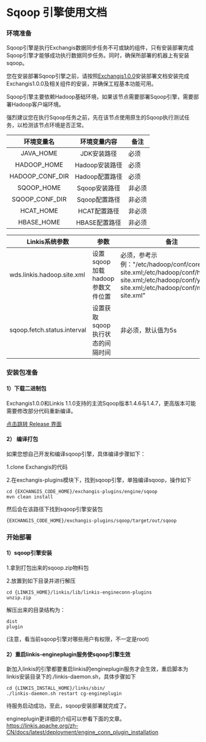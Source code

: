 # Sqoop 引擎使用文档
### 环境准备
Sqoop引擎是执行Exchangis数据同步任务不可或缺的组件，只有安装部署完成Sqoop引擎才能够成功执行数据同步任务。同时，确保所部署的机器上有安装sqoop。

您在安装部署Sqoop引擎之前，请按照[Exchangis1.0.0](https://github.com/WeBankFinTech/Exchangis/blob/dev-1.0.0/docs/zh_CN/ch1/exchangis_deploy_cn.md)安装部署文档安装完成Exchangis1.0.0及相关组件的安装，并确保工程基本功能可用。

Sqoop引擎主要依赖Hadoop基础环境，如果该节点需要部署Sqoop引擎，需要部署Hadoop客户端环境。

强烈建议您在执行Sqoop任务之前，先在该节点使用原生的Sqoop执行测试任务，以检测该节点环境是否正常。

| 环境变量名  | 环境变量内容   | 备注      |
| :----: | :----: |-------|
| JAVA_HOME   | JDK安装路径  | 必须        |
| HADOOP_HOME     | Hadoop安装路径 | 必须       |
| HADOOP_CONF_DIR | Hadoop配置路径 | 必须        |
| SQOOP_HOME | Sqoop安装路径 | 非必须      |
| SQOOP_CONF_DIR | Sqoop配置路径 | 非必须   |
| HCAT_HOME | HCAT配置路径 | 非必须         |
| HBASE_HOME | HBASE配置路径 | 非必须 |


| Linkis系统参数              | 参数                            | 备注                                                         |
| --------------------------- | ------------------------------- | ------------------------------------------------------------ |
| wds.linkis.hadoop.site.xml  | 设置sqoop加载hadoop参数文件位置 | 必须，参考示例："/etc/hadoop/conf/core-site.xml;/etc/hadoop/conf/hdfs-site.xml;/etc/hadoop/conf/yarn-site.xml;/etc/hadoop/conf/mapred-site.xml" |
| sqoop.fetch.status.interval | 设置获取sqoop执行状态的间隔时间 | 非必须，默认值为5s    

### 安装包准备
#### 1）下载二进制包

Exchangis1.0.0和Linkis 1.1.0支持的主流Sqoop版本1.4.6与1.4.7，更高版本可能需要修改部分代码重新编译。

[点击跳转 Release 界面](https://osp-1257653870.cos.ap-guangzhou.myqcloud.com/WeDatasphere/Exchangis/exchangis1.0.1-rc/sqoop.zip)

#### 2） 编译打包
如果您想自己开发和编译sqoop引擎，具体编译步骤如下：

1.clone Exchangis的代码

2.在exchangis-plugins模块下，找到sqoop引擎，单独编译sqoop，操作如下
```
cd {EXCHANGIS_CODE_HOME}/exchangis-plugins/engine/sqoop
mvn clean install
```
然后会在该路径下找到sqoop引擎安装包
```
{EXCHANGIS_CODE_HOME}/exchangis-plugins/sqoop/target/out/sqoop
```


### 开始部署
#### 1）sqoop引擎安装
1.拿到打包出来的sqoop.zip物料包

2.放置到如下目录并进行解压
```
cd {LINKIS_HOME}/linkis/lib/linkis-engineconn-plugins
unzip.zip
```
解压出来的目录结构为：
```
dist
plugin
```
(注意，看当前sqoop引擎对哪些用户有权限，不一定是root)


#### 2）重启linkis-engineplugin服务使sqoop引擎生效
新加入linkis的引擎都要重启linkis的engineplugin服务才会生效，重启脚本为linkis安装目录下的./linkis-daemon.sh，具体步骤如下
```
cd {LINKIS_INSTALL_HOME}/links/sbin/
./linkis-daemon.sh restart cg-engineplugin
```
待服务启动成功，至此，sqoop安装部署就完成了。

engineplugin更详细的介绍可以参看下面的文章。  
https://linkis.apache.org/zh-CN/docs/latest/deployment/engine_conn_plugin_installation
